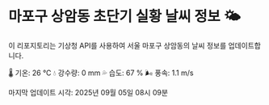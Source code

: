 
# 마포구 상암동 초단기 실황 날씨 정보 🌤️

이 리포지토리는 기상청 API를 사용하여 서울 마포구 상암동의 날씨 정보를 업데이트합니다. 

🌡️ 기온: 26 ℃
💧 강수량: 0 mm
💦 습도: 67 %
🌬️ 풍속: 1.1 m/s

마지막 업데이트 시각: 2025년 09월 05일 08시 09분    
